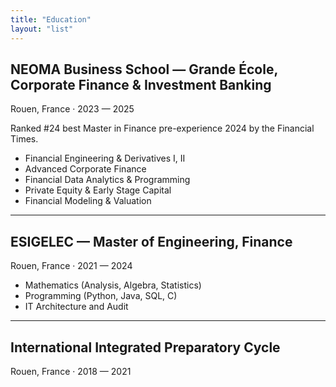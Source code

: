 ```yaml
---
title: "Education"
layout: "list"
---
```


## NEOMA Business School — Grande École, Corporate Finance & Investment Banking
Rouen, France · 2023 — 2025

Ranked #24 best Master in Finance pre-experience 2024 by the Financial Times.

- Financial Engineering & Derivatives I, II
- Advanced Corporate Finance
- Financial Data Analytics & Programming
- Private Equity & Early Stage Capital
- Financial Modeling & Valuation

---

## ESIGELEC — Master of Engineering, Finance
Rouen, France · 2021 — 2024

- Mathematics (Analysis, Algebra, Statistics)
- Programming (Python, Java, SQL, C)
- IT Architecture and Audit

---

## International Integrated Preparatory Cycle
Rouen, France · 2018 — 2021


